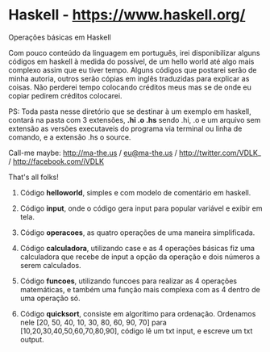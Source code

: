 Haskell - https://www.haskell.org/
=======
Operações básicas em Haskell

Com pouco conteúdo da linguagem em português, irei disponibilizar alguns códigos em haskell à medida do possível, de um hello world até algo mais complexo assim que eu tiver tempo. Alguns códigos que postarei serão de minha autoria, outros serão cópias em inglês traduzidas para explicar as coisas. Não perderei tempo colocando créditos meus mas se de onde eu copiar pedirem créditos colocarei.

PS: Toda pasta nesse diretório que se destinar à um exemplo em haskell, contará na pasta com 3 extensões, **.hi .o .hs** sendo .hi, .o e um arquivo sem extensão as versões executaveis do programa via terminal ou linha de comando, e a extensão .hs o source.

Call-me maybe: http://ma-the.us / eu@ma-the.us / http://twitter.com/VDLK_ / http://facebook.com/iVDLK

That's all folks!

1. Código **helloworld**, simples e com modelo de comentário em haskell.

2. Código **input**, onde o código gera input para popular variável e exibir em tela.

3. Código **operacoes**, as quatro operações de uma maneira simplificada.

4. Código **calculadora**, utilizando case e as 4 operações básicas fiz uma calculadora que recebe de input a opção da operação e dois números a serem calculados.

5. Código **funcoes**, utilizando funcoes para realizar as 4 operações matemáticas, e também uma função mais complexa com as 4 dentro de uma operação só.

6. Código **quicksort**, consiste em algorítimo para ordenação. Ordenamos nele [20, 50, 40, 10, 30, 80, 60, 90, 70] para [10,20,30,40,50,60,70,80,90], código lê um txt input, e escreve um txt output.